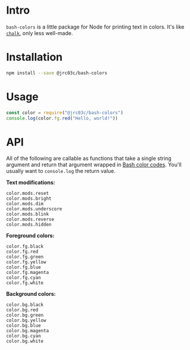 # Intro

`bash-colors` is a little package for Node for printing text in colors. It's like [`chalk`](https://github.com/chalk/chalk), only less well-made.

# Installation

```bash
npm install --save @jrc03c/bash-colors
```

# Usage

```js
const color = require("@jrc03c/bash-colors")
console.log(color.fg.red("Hello, world!"))
```

# API

All of the following are callable as functions that take a single string argument and return that argument wrapped in [Bash color codes](https://gist.github.com/jrc03c/f7a05f2e14876707f5f78f280856da90). You'll usually want to `console.log` the return value.

**Text modifications:**

```
color.mods.reset
color.mods.bright
color.mods.dim
color.mods.underscore
color.mods.blink
color.mods.reverse
color.mods.hidden
```

**Foreground colors:**

```
color.fg.black
color.fg.red
color.fg.green
color.fg.yellow
color.fg.blue
color.fg.magenta
color.fg.cyan
color.fg.white
```

**Background colors:**

```
color.bg.black
color.bg.red
color.bg.green
color.bg.yellow
color.bg.blue
color.bg.magenta
color.bg.cyan
color.bg.white
```
